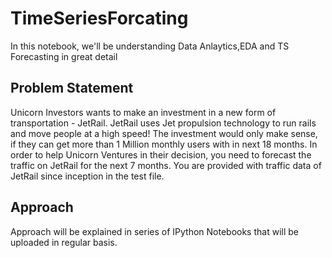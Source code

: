 # TimeSeriesForcating
In this notebook, we'll be understanding Data Anlaytics,EDA and TS Forecasting in great detail

## Problem Statement
Unicorn Investors wants to make an investment in a new form of transportation - JetRail. JetRail uses Jet propulsion technology to run 
rails and move people at a high speed! The investment would only make sense, if they can get more than 1 Million monthly users with in 
next 18 months. In order to help Unicorn Ventures in their decision, you need to forecast the traffic on JetRail for the next 7 months.
You are provided with traffic data of JetRail since inception in the test file.

## Approach
Approach will be explained in series of IPython Notebooks that will be uploaded in regular basis.
